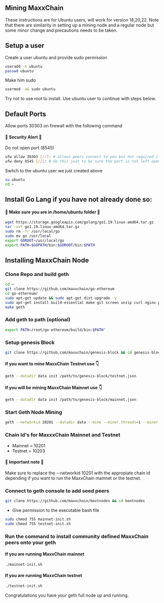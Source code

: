 ## Mining MaxxChain

These instructions are for Ubuntu users, will work for version 18,20,22.
Note that there are similarity in setting up a mining node and a regular node but some 
minor change and precautions needs to be taken.

## Setup a user 

Create a user ubuntu and provide sudo permission
```bash
useradd -m ubuntu
passwd ubuntu
```
Make him sudo

```bash
usermod -aG sudo ubuntu
```
Try not to use root to install. Use ubuntu user to continue with steps below.

## Default Ports
Allow ports 30303 on firewall with the following command

#### 🚨 Security Alert 🚨    
Do not open port (8545)

```bash
ufw allow 30303 [//]: # allows peers connect to you but not required if you don't want to publish your node address
ufw deny 8545 [//]: # do this just to be sure the port is not left open
```   

Switch to the ubuntu user we just created above

```bash
su ubuntu
cd ~
```

## Install Go Lang if you have not already done so: 

#### 🚨 Make sure you are in /home/ubuntu folder 🚨

```bash
wget https://storage.googleapis.com/golang/go1.19.linux-amd64.tar.gz
tar -xvf go1.19.linux-amd64.tar.gz
sudo rm -fr /usr/local/go
sudo mv go /usr/local
export GOROOT=/usr/local/go
export PATH=$GOPATH/bin:$GOROOT/bin:$PATH
```

## Installing MaxxChain Node 

### Clone Repo and build geth

```bash
cd ~
git clone https://github.com/maxxchain/go-ethereum
cd go-ethereum/
sudo apt-get update && sudo apt-get dist-upgrade -y
sudo apt-get install build-essential make git screen unzip curl nginx pkg-config nmap xterm screen tcl -y
make geth
```

### Add geth to path (optional)
```bash
export PATH=/root/go-ethereum/build/bin:$PATH"
```

### Setup genesis Block

```bash
git clone https://github.com/maxxchain/genesis-block && cd genesis-block
```

#### If you want to mine MaxxChain Testnet use 👇

```bash
geth --datadir data init /path/to/genesis-block/testnet.json
```

#### If you will be mining MaxxChain Mainnet use 👇
```bash
geth --datadir data init /path/to/genesis-block/mainnet.json
```

### Start Geth Node Mining

```bash
geth --networkid 10201 --datadir data --mine --miner.threads=1 --miner.etherbase=0x3784d4d687806e031487a3ef4c48c7893016e9e7
```

### Chain Id's for MaxxxChain Mainnet and Testnet 
- Mainnet = 10201
- Testnet = 10203

#### 🚨 Important note 🚨
Make sure to replace the --networkid 10201 with the appropiate chain id depending if you want
to run the MaxxChain mainnet or the testnet.    


### Connect to geth console to add seed peers

```bash
git clone https://github.com/maxxchain/bootnodes && cd bootnodes
```

- Give permission to the executable bash file

```bash
sudo chmod 755 mainnet-init.sh
sudo chmod 755 testnet-init.sh
```

### Run the command to install community defined MaxxChain peers onto your geth
#### If you are running MaxxChain mainnet 
```bash
./mainnet-init.sh
```    
    
#### If you are running MaxxChain testnet 
```bash
./testnet-init.sh
```

Congratulations you have your geth full node up and running.


